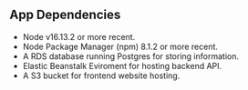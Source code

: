 ## App Dependencies

- Node v16.13.2 or more recent.
- Node Package Manager (npm) 8.1.2 or more recent.
- A RDS database running Postgres for storing information.
- Elastic Beanstalk Eviroment for hosting backend API.
- A S3 bucket for frontend website hosting.
